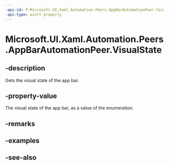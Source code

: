 ```yaml
---
-api-id: P:Microsoft.UI.Xaml.Automation.Peers.AppBarAutomationPeer.VisualState
-api-type: winrt property
---
```


<!-- Property syntax
public Windows.UI.Xaml.Automation.WindowVisualState VisualState { get; }
-->

# Microsoft.UI.Xaml.Automation.Peers.AppBarAutomationPeer.VisualState

## -description
Gets the visual state of the app bar.

## -property-value
The visual state of the app bar, as a value of the enumeration.

## -remarks

## -examples

## -see-also
